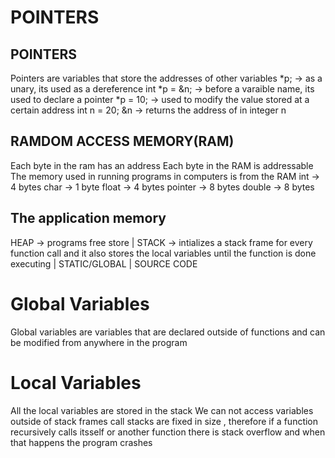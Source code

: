 # POINTERS

## POINTERS

Pointers are variables that store the addresses of other variables
*p; -> as a unary, its used as a dereference
int *p = &n; -> before a varaible name, its used to declare a pointer
\*p = 10; -> used to modify the value stored at a certain address
int n = 20; &n -> returns the address of in integer n

## RAMDOM ACCESS MEMORY(RAM)

Each byte in the ram has an address
Each byte in the RAM is addressable
The memory used in running programs in computers is from the RAM
int -> 4 bytes
char -> 1 byte
float -> 4 bytes
pointer -> 8 bytes
double -> 8 bytes

## The application memory

HEAP -> programs free store
|
STACK -> intializes a stack frame for every function call and it also stores the local variables until the function is done executing
|
STATIC/GLOBAL
|
SOURCE CODE

# Global Variables

Global variables are variables that are declared outside of functions
and can be modified from anywhere in the program

# Local Variables

All the local variables are stored in the stack
We can not access variables outside of stack frames
call stacks are fixed in size , therefore if a function recursively calls
itsself or another function there is stack overflow and when that happens
the program crashes
